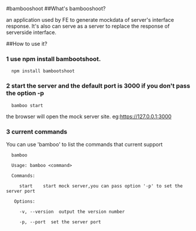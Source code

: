 #bambooshoot
##What's bambooshoot?

an application used by FE to generate mockdata of server's interface response. It's also can serve as a server to replace the response of serverside interface.

##How to use it?

### 1 use npm install bambootshoot.
      
      npm install bambootshoot
 
### 2 start the server and the default port is 3000 if you don't pass the option -p

      bamboo start

the browser will open the mock server site. eg:https://127.0.0.1:3000

### 3 current commands

You can use 'bamboo' to list the commands that current support

      bamboo
      
      Usage: bamboo <command>
      
      Commands:
      
         start    start mock server,you can pass option '-p' to set the server port
       
       Options:
         
         -v, --version  output the version number
         
         -p, --port  set the server port

